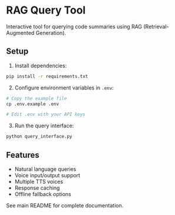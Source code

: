 # RAG Query Tool

Interactive tool for querying code summaries using RAG (Retrieval-Augmented Generation).

## Setup

1. Install dependencies:
```bash
pip install -r requirements.txt
```

2. Configure environment variables in `.env`:
```bash
# Copy the example file
cp .env.example .env

# Edit .env with your API keys
```

3. Run the query interface:
```bash
python query_interface.py
```

## Features

- Natural language queries
- Voice input/output support
- Multiple TTS voices
- Response caching
- Offline fallback options

See main README for complete documentation. 